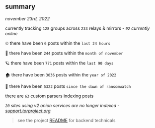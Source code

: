 
## summary
_november 23rd, 2022_

currently tracking `128` groups across `233` relays & mirrors - _`92` currently online_

⏲ there have been `6` posts within the `last 24 hours`

🦈 there have been `244` posts within the `month of november`

🪐 there have been `771` posts within the `last 90 days`

🏚 there have been `3036` posts within the `year of 2022`

🦕 there have been `5322` posts `since the dawn of ransomwatch`

there are `63` custom parsers indexing posts

_`20` sites using v2 onion services are no longer indexed - [support.torproject.org](https://support.torproject.org/onionservices/v2-deprecation/)_

> see the project [README](https://github.com/joshhighet/ransomwatch#ransomwatch--) for backend technicals
